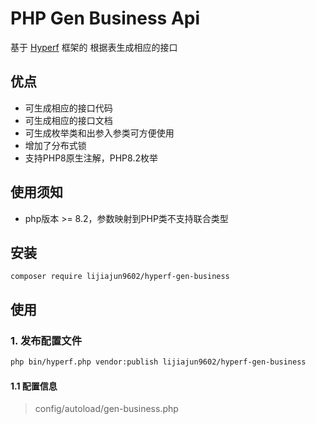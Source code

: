 # PHP Gen Business Api 
基于 [Hyperf](https://github.com/hyperf/hyperf) 框架的 根据表生成相应的接口

## 优点

- 可生成相应的接口代码
- 可生成相应的接口文档
- 可生成枚举类和出参入参类可方便使用
- 增加了分布式锁
- 支持PHP8原生注解，PHP8.2枚举


## 使用须知

* php版本 >= 8.2，参数映射到PHP类不支持联合类型


## 安装

```
composer require lijiajun9602/hyperf-gen-business

```

## 使用


### 1. 发布配置文件

```bash
php bin/hyperf.php vendor:publish lijiajun9602/hyperf-gen-business
```

#### 1.1 配置信息

> config/autoload/gen-business.php

